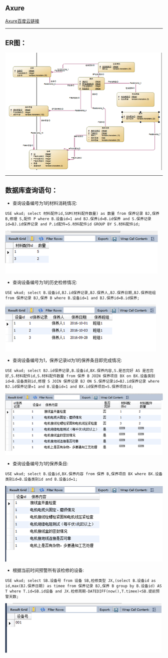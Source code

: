 ## Axure
[Axure百度云链接](https://pan.baidu.com/s/1i5LQpPb)

***

## ER图：

![ER图](images/ER.PNG)

***

## 数据库查询语句：
* 查询设备编号为1的材料消耗情况:

`
USE wkud;
select 材料配件id,SUM(材料配件数量) as 数量
from 保养记录 BJ,保养 B,修理 S,配件 P
where B.设备id=1 and BJ.保养id=B.id保养 and S.保养记录id=BJ.id保养记录 and P.id配件=S.材料配件id
GROUP BY S.材料配件id;
`

![图1](images/1.PNG)

* 查询设备编号为1的历史检修情况:

`
USE wkud;
select B.设备id,BJ.id保养记录,BJ.保养人,BJ.保养日期,BJ.保养班组
from 保养记录 BJ,保养 B
where B.设备id=1 and BJ.保养id=B.id保养;
`

![图2](images/2.PNG)

* 查询设备编号为1，保养记录id为1的保养条目即完成情况:

`
USE wkud;
select BJ.id保养记录,B.设备id,BX.保养内容,S.是否完好 AS 是否完好,S.材料配件id,S.材料配件数量
from 保养 B JOIN 保养项目 BX on
BX.设备类别id=B.设备类别id,修理 S JOIN 保养记录 BJ ON S.保养记录id=BJ.id保养记录
where BJ.id保养记录=1 and B.设备id=1 and
BX.id保养项目=S.保养项目id;
`

![图3](images/3.PNG)

* 查询设备编号为1的保养条目:

`
USE wkud;
select B.设备id,BX.保养内容
from 保养 B,保养项目 BX
where BX.设备类别id=B.设备类别id and B.设备id=1;
`

![图4](images/4.PNG)

* 根据当前时间预警所有该检修的设备:

`
USE wkud;
select SB.设备号
from 设备 SB,检修类型 JX,(select B.设备id as id,max(BJ.保养日期) as timee from 保养记录 BJ,保养 B group by B.设备id) AS T
where T.id=SB.id设备 and JX.检修周期-DATEDIFF(now(),T.timee)<SB.提前预警天数;
`

![图5](images/5.PNG)







